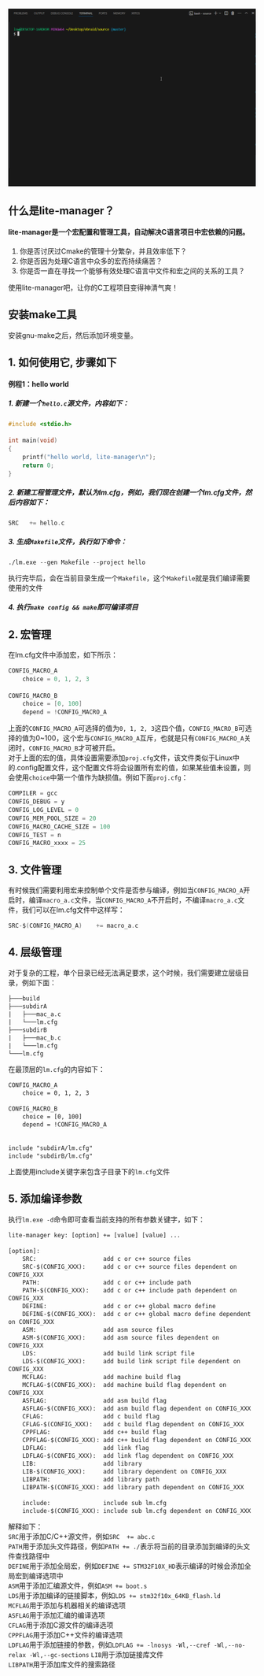 ![lite-config](./lm.gif)
## 什么是lite-manager？
#### lite-manager是一个宏配置和管理工具，自动解决C语言项目中宏依赖的问题。 

1. 你是否讨厌过Cmake的管理十分繁杂，并且效率低下？
2. 你是否因为处理C语言中众多的宏而持续痛苦？
3. 你是否一直在寻找一个能够有效处理C语言中文件和宏之间的关系的工具？

使用lite-manager吧，让你的C工程项目变得神清气爽！
## 安装make工具  
安装gnu-make之后，然后添加环境变量。     
## 1. 如何使用它, 步骤如下
#### 例程1：hello world
##### 1. 新建一个`hello.c`源文件，内容如下：   
```c
#include <stdio.h>

int main(void)
{
    printf("hello world, lite-manager\n");
    return 0;
}
```
##### 2. 新建工程管理文件，默认为lm.cfg，例如，我们现在创建一个lm.cfg文件，然后内容如下：   
```c
SRC   += hello.c
```
##### 3. 生成`Makefile`文件，执行如下命令：
```shell
./lm.exe --gen Makefile --project hello
```
执行完毕后，会在当前目录生成一个`Makefile`，这个`Makefile`就是我们编译需要使用的文件
##### 4. 执行`make config && make`即可编译项目


## 2. 宏管理
在lm.cfg文件中添加宏，如下所示：
```C
CONFIG_MACRO_A
    choice = 0, 1, 2, 3

CONFIG_MACRO_B
    choice = [0, 100]
    depend = !CONFIG_MACRO_A
```
上面的`CONFIG_MACRO_A`可选择的值为`0, 1, 2, 3`这四个值，`CONFIG_MACRO_B`可选择的值为0~100，这个宏与`CONFIG_MACRO_A`互斥，也就是只有`CONFIG_MACRO_A`关闭时，`CONFIG_MACRO_B`才可被开启。   
对于上面的宏的值，具体设置需要添加`proj.cfg`文件，该文件类似于Linux中的.config配置文件，这个配置文件将会设置所有宏的值，如果某些值未设置，则会使用`choice`中第一个值作为缺损值。例如下面`proj.cfg`：
```C
COMPILER = gcc
CONFIG_DEBUG = y
CONFIG_LOG_LEVEL = 0
CONFIG_MEM_POOL_SIZE = 20
CONFIG_MACRO_CACHE_SIZE = 100
CONFIG_TEST = n
CONFIG_MACRO_xxxx = 25
```
## 3. 文件管理
有时候我们需要利用宏来控制单个文件是否参与编译，例如当`CONFIG_MACRO_A`开启时，编译`macro_a.c`文件，当`CONFIG_MACRO_A`不开启时，不编译`macro_a.c`文件，我们可以在lm.cfg文件中这样写：
```C
SRC-$(CONFIG_MACRO_A)    += macro_a.c
```

## 4. 层级管理
对于复杂的工程，单个目录已经无法满足要求，这个时候，我们需要建立层级目录，例如下面：
```
├───build
├───subdirA
|   ├───mac_a.c
|   └───lm.cfg
├───subdirB
|   ├───mac_b.c
|   └───lm.cfg
└───lm.cfg
```
在最顶层的`lm.cfg`的内容如下：
```
CONFIG_MACRO_A
    choice = 0, 1, 2, 3

CONFIG_MACRO_B
    choice = [0, 100]
    depend = !CONFIG_MACRO_A


include "subdirA/lm.cfg"
include "subdirB/lm.cfg"
```
上面使用include关键字来包含子目录下的`lm.cfg`文件

## 5. 添加编译参数
执行`lm.exe -d`命令即可查看当前支持的所有参数关键字，如下：
```
lite-manager key: [option] += [value] [value] ...

[option]:
    SRC:                   add c or c++ source files
    SRC-$(CONFIG_XXX):     add c or c++ source files dependent on CONFIG_XXX
    PATH:                  add c or c++ include path
    PATH-$(CONFIG_XXX):    add c or c++ include path dependent on CONFIG_XXX
    DEFINE:                add c or c++ global macro define
    DEFINE-$(CONFIG_XXX):  add c or c++ global macro define dependent on CONFIG_XXX
    ASM:                   add asm source files
    ASM-$(CONFIG_XXX):     add asm source files dependent on CONFIG_XXX
    LDS:                   add build link script file
    LDS-$(CONFIG_XXX):     add build link script file dependent on CONFIG_XXX
    MCFLAG:                add machine build flag
    MCFLAG-$(CONFIG_XXX):  add machine build flag dependent on CONFIG_XXX
    ASFLAG:                add asm build flag
    ASFLAG-$(CONFIG_XXX):  add asm build flag dependent on CONFIG_XXX
    CFLAG:                 add c build flag
    CFLAG-$(CONFIG_XXX):   add c build flag dependent on CONFIG_XXX
    CPPFLAG:               add c++ build flag
    CPPFLAG-$(CONFIG_XXX): add c++ build flag dependent on CONFIG_XXX
    LDFLAG:                add link flag
    LDFLAG-$(CONFIG_XXX):  add link flag dependent on CONFIG_XXX
    LIB:                   add library
    LIB-$(CONFIG_XXX):     add library dependent on CONFIG_XXX
    LIBPATH:               add library path
    LIBPATH-$(CONFIG_XXX): add library path dependent on CONFIG_XXX

    include:               include sub lm.cfg
    include-$(CONFIG_XXX): include sub lm.cfg dependent on CONFIG_XXX
```
解释如下：   
`SRC`用于添加C/C++源文件，例如`SRC  += abc.c`   
`PATH`用于添加头文件路径，例如`PATH += ./`表示将当前的目录添加到编译的头文件查找路径中   
`DEFINE`用于添加全局宏，例如`DEFINE += STM32F10X_HD`表示编译的时候会添加全局宏到编译选项中   
`ASM`用于添加汇编源文件，例如`ASM += boot.s`   
`LDS`用于添加编译的链接脚本，例如`LDS += stm32f10x_64KB_flash.ld`   
`MCFLAG`用于添加与机器相关的编译选项    
`ASFLAG`用于添加汇编的编译选项  
`CFLAG`用于添加C源文件的编译选项  
`CPPFLAG`用于添加C++文件的编译选项  
`LDFLAG`用于添加链接的参数，例如`LDFLAG += -lnosys -Wl,--cref -Wl,--no-relax -Wl,--gc-sections`
`LIB`用于添加链接库文件  
`LIBPATH`用于添加库文件的搜索路径  
